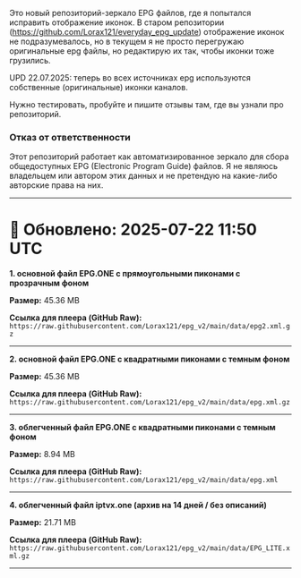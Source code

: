 Это новый репозиторий-зеркало EPG файлов, где я попытался исправить отображение иконок. В старом репозитории (https://github.com/Lorax121/everyday_epg_update) отображение иконок не подразумевалось, но в текущем я не просто перегружаю оригинальные epg файлы, но редактирую их так, чтобы иконки тоже грузились. 

UPD 22.07.2025: теперь во всех источниках epg используются собственные (оригинальные) иконки каналов. 

Нужно тестировать, пробуйте и пишите отзывы там, где вы узнали про репозиторий. 

### Отказ от ответственности

Этот репозиторий работает как автоматизированное зеркало для сбора общедоступных EPG (Electronic Program Guide) файлов. Я не являюсь владельцем или автором этих данных и не претендую на какие-либо авторские права на них. 

---

# 🔄 Обновлено: 2025-07-22 11:50 UTC

**1. основной файл EPG.ONE с прямоугольными пиконами с прозрачным фоном**

**Размер:** 45.36 MB

**Ссылка для плеера (GitHub Raw):**
`https://raw.githubusercontent.com/Lorax121/epg_v2/main/data/epg2.xml.gz`

---
**2. основной файл EPG.ONE с квадратными пиконами с темным фоном**

**Размер:** 45.36 MB

**Ссылка для плеера (GitHub Raw):**
`https://raw.githubusercontent.com/Lorax121/epg_v2/main/data/epg.xml.gz`

---
**3. облегченный файл EPG.ONE с квадратными пиконами с темным фоном**

**Размер:** 8.94 MB

**Ссылка для плеера (GitHub Raw):**
`https://raw.githubusercontent.com/Lorax121/epg_v2/main/data/epg.xml`

---
**4. облегченный файл iptvx.one (архив на 14 дней / без описаний)**

**Размер:** 21.71 MB

**Ссылка для плеера (GitHub Raw):**
`https://raw.githubusercontent.com/Lorax121/epg_v2/main/data/EPG_LITE.xml.gz`

---